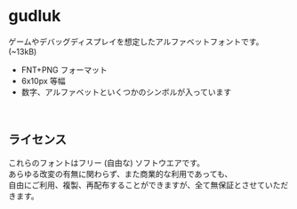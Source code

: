 <br />

# gudluk

ゲームやデバッグディスプレイを想定したアルファベットフォントです。(~13kB)

* FNT+PNG フォーマット
* 6x10px 等幅
* 数字、アルファベットといくつかのシンボルが入っています

<br />

## ライセンス

これらのフォントはフリー (自由な) ソフトウエアです。<br />
あらゆる改変の有無に関わらず、また商業的な利用であっても、<br />
自由にご利用、複製、再配布することができますが、全て無保証とさせていただきます。

<br />
